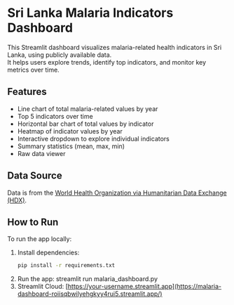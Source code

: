 # Sri Lanka Malaria Indicators Dashboard

This Streamlit dashboard visualizes malaria-related health indicators in Sri Lanka, using publicly available data.  
It helps users explore trends, identify top indicators, and monitor key metrics over time.

## Features

- Line chart of total malaria-related values by year  
- Top 5 indicators over time  
- Horizontal bar chart of total values by indicator  
- Heatmap of indicator values by year  
- Interactive dropdown to explore individual indicators  
- Summary statistics (mean, max, min)  
- Raw data viewer  

## Data Source

Data is from the [World Health Organization via Humanitarian Data Exchange (HDX)](https://data.humdata.org/dataset/who-data-for-lka/resource/2d7645c4-7dd8-47a4-adfb-e709935ca7a0).

## How to Run

To run the app locally:

1. Install dependencies:
   ```bash
   pip install -r requirements.txt
   
2. Run the app: streamlit run malaria_dashboard.py
3. Streamlit Cloud: [https://your-username.streamlit.app](https://malaria-dashboard-roiisqbwilyehgkyy4rui5.streamlit.app/)
   
